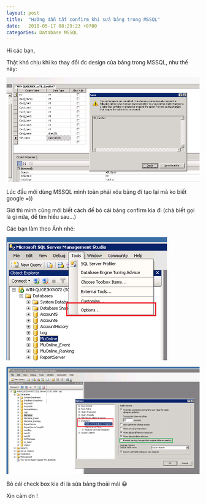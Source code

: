 ```yaml
---
layout: post
title:  "Hướng dẫn tắt confirm khi sửa bảng trong MSSQL"
date:   2018-05-17 08:29:23 +0700
categories: Database MSSQL
---
```


Hi các bạn,

Thật khó chịu khi ko thay đổi đc design của bảng trong MSSQL, như thế này:

![Sửa cấu trúc bảng trong MSSQL](/assets/images/posts/config-mssql-0.png "Sửa cấu trúc bảng trong MSSQL")

Lúc đầu mới dùng MSSQL mình toàn phải xóa bảng đi tạo lại mà ko biết google =))

Giờ thì mình cũng mới biết cách để bỏ cái bảng confirm kia đi (chả biết gọi là gì nữa, để tìm hiểu sau…)

Các bạn làm theo Ảnh nhé:

![Sửa cấu trúc bảng trong MSSQL](/assets/images/posts/config-mssql-1.png "Sửa cấu trúc bảng trong MSSQL")

![Sửa cấu trúc bảng trong MSSQL](/assets/images/posts/config-mssql-2.png "Sửa cấu trúc bảng trong MSSQL")

Bỏ cái check box kia đi là sửa bảng thoải mái 😀

Xin cảm ơn !
